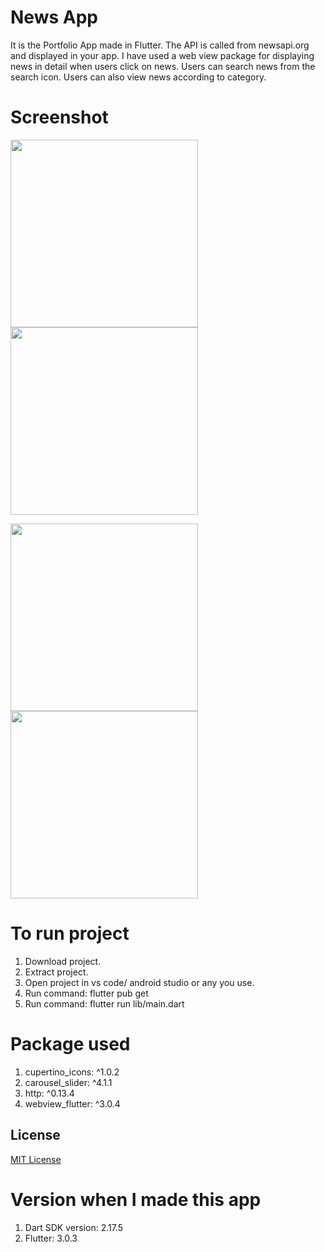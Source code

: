 # News App
It is the Portfolio App made in Flutter. The API is called from newsapi.org and displayed in your app. I have used a web view package for displaying news in detail when users click on news. Users can search news from the search icon. Users can also view news according to category.

# Screenshot
<img src="https://user-images.githubusercontent.com/69492512/177029029-ee994c65-8230-4bb3-af4c-00c6ac567a8c.jpg" width="300">   <img src="https://user-images.githubusercontent.com/69492512/177029032-63729947-02fe-4b4a-95d2-4d5fd5c1726d.jpg" width="300">


<img src="https://user-images.githubusercontent.com/69492512/177029036-b2b155da-c75c-4aac-b14c-e40b9a6128c4.jpg" width="300">   <img src="https://user-images.githubusercontent.com/69492512/177029040-0d37bcbe-6900-4380-ba85-a03c9f67ddfb.jpg" width="300">


# To run project
1. Download project.
2. Extract project.
3. Open project in vs code/ android studio or any you use.
4. Run command: flutter pub get
5. Run command: flutter run lib/main.dart

# Package used
1. cupertino_icons: ^1.0.2
2. carousel_slider: ^4.1.1
3. http: ^0.13.4
4. webview_flutter: ^3.0.4


## License
[MIT License](LICENSE)

# Version when I made this app
1. Dart SDK version: 2.17.5
2. Flutter: 3.0.3

